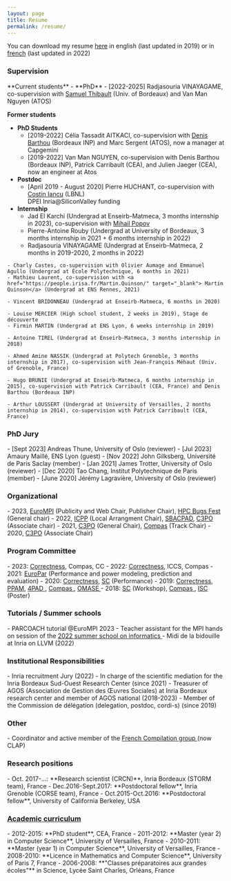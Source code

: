 ```yaml
---
layout: page
title: Resume
permalink: /resume/
---
```


You can download my resume <a href="{{site.baseurl}}/resources/cv_eng.pdf" target="_blank">here</a> in english (last updated in 2019) or in <a href="{{site.baseurl}}/resources/cv_french.pdf" target="_blank">french</a> (last updated in 2022) 



 <div class="panel panel-info" markdown="1">
  <div class="panel-heading">
    <h3 class="panel-title"> Supervision </h3>
  </div>
  <div class="panel-body">
<td markdown="1">
**Current students**
- **PhD**
	- [2022-2025] Radjasouria VINAYAGAME, co-supervision with <a href="https://dept-info.labri.fr/~thibault/" target="_blank">Samuel Thibault</a> (Univ. of Bordeaux) and Van Man Nguyen (ATOS)

**Former students**

- **PhD Students**
	- [2019-2022] Célia Tassadit AITKACI, co-supervision with <a href="https://www.labri.fr/perso/barthou/" target="_blank">Denis Barthou</a> (Bordeaux INP) and Marc Sergent (ATOS), now a manager at Capgemini
	- [2019-2022] Van Man NGUYEN, co-supervision with Denis Barthou (Bordeaux INP), Patrick Carribault (CEA), and Julien Jaeger (CEA), now an engineer at Atos
- **Postdoc**
  - [April 2019 - August 2020] Pierre HUCHANT, co-supervision with  <a href="https://crd.lbl.gov/departments/computer-science/class/members/class-staff/costin-iancu/" target="_blank">Costin Iancu</a> (LBNL) 
<br/> DPEI Inria@SiliconValley funding
- **Internship**
	- Jad El Karchi (Undergrad at Enseirb-Matmeca, 3 months internship in 2023), co-supervision with <a href="https://gateauaulait.github.io/mihail.popov/" target="_blank"> Mihail Popov </a>
	- Pierre-Antoine Rouby (Undergrad at University of Bordeaux, 3 months internship in 2021 + 6 months internship in 2022)
	- Radjasouria VINAYAGAME (Undergrad at Enseirb-Matmeca, 2 months in 2019-2020, 2 months in 2022)
<!--- <br/> <br/> *Intégration continue et amélioration de la sortie de PARCOACH* --->
	- Charly Castes, co-supervision with Olivier Aumage and Emmanuel Agullo (Undergrad at École Polytechnique, 6 months in 2021)
	- Mathieu Laurent, co-supervision with <a href="https://people.irisa.fr/Martin.Quinson/" target="_blank"> Martin Quinson</a> (Undergrad at ENS Rennes, 2021)
<!--- <br/> *Evaluation d'outils de recherche de bugs de synchronisation en MPI* --->
	- Vincent BRIDONNEAU (Undergrad at Enseirb-Matmeca, 6 months in 2020)
<!--- <br/> <br/> *Static Selective Instrumentation for Parallel Programs Verification* --->
	- Louise MERCIER (High school student, 2 weeks in 2019), Stage de découverte 
	- Firmin MARTIN (Undergrad at ENS Lyon, 6 weeks internship in 2019)
<!--- <br/> <br/> *Analyse statique pour aider la détection d’états équivalents dans SimGrid* --->
	- Antoine TIREL (Undergrad at Enseirb-Matmeca, 3 months internship in 2018)
<!--- <br/> <br/> *Utilisation de la compilation pour aider la vérification formelle* --->
	- Ahmed Amine NASSIK (Undergrad at Polytech Grenoble, 3 months internship in 2017), co-supervision with Jean-François Méhaut (Univ. of Grenoble, France)
<!--- <br/> <br/> *Optimisation d'un noyau de calcul à l'aide de BOAST* --->
	- Hugo BRUNIE (Undergrad at Enseirb-Matmeca, 6 months internship in 2015), co-supervision with Patrick Carribault (CEA, France) and Denis Barthou (Bordeaux INP)
<!--- <br/> <br/> *Validation des applications parallèles multi-modèles sur supercalculateur - Extension de PARCOACH* --->
	- Arthur LOUSSERT (Undergrad at University of Versailles, 2 months internship in 2014), co-supervision with Patrick Carribault (CEA, France)
<!--- <br/> <br/> *Evaluation d'une méthode d'analyse dynamique pour la validation des applications en environnement massivement parallèle* --->



</td>
  </div>
</div>


<div class="row">

<div class="col-xs-12 col-sm-12 col-md-6 col-lg-6 col-xl-6">
<div class="panel panel-info" markdown="1">
   <div class="panel-heading">
     <h3 class="panel-title">PhD Jury</h3>
   </div>
   <div class="panel-body">
 <td markdown="1">
- [Sept 2023] Andreas Thune, University of Oslo (reviewer)
- [Jul 2023] Amaury Maillé, ENS Lyon (guest)
- [Nov 2022] John Gilksberg, Université de Paris Saclay (member)
- [Jan 2021] James Trotter, University of Oslo (reviewer)
- [Dec 2020] Tao Chang, Institut Polytechnique de Paris (member) 
- [June 2020] Jérémy Lagravière, University of Oslo (reviewer)
 </td>
   </div>
 </div>
 </div>

<div class="col-xs-12 col-sm-12 col-md-6 col-lg-6 col-xl-6">
<div class="panel panel-info" markdown="1">
   <div class="panel-heading">
     <h3 class="panel-title">Organizational</h3>
   </div>
   <div class="panel-body">
 <td markdown="1">
 - 2023, <a href="https://eurompi23.github.io" target="_blank"> EuroMPI</a> (Publicity and Web Chair, Publisher Chair), <a href="https://sites.google.com/view/hpc-bugs-fest/home" target="_blank"> HPC Bugs Fest</a> (General chair)
 - 2022, <a href="https://icpp22.gitlabpages.inria.fr" target="_blank"> ICPP</a> (Local Arrangment Chair), <a href="https://project.inria.fr/sbac2022/" target="_blank">SBACPAD</a>, <a href="https://c3po-workshop.github.io/2022/index" target="_blank">C3PO</a> (Associate chair)
 - 2021, <a href="https://c3po-workshop.github.io/2021/index" target="_blank"> C3PO</a> (General Chair), <a href="https://2021.compas-conference.fr/" target="_blank"> Compas</a> (Track Chair)
 - 2020, <a href="https://c3po-workshop.github.io/index" target="_blank"> C3PO</a> (Associate Chair)
 </td>
   </div>
</div>
</div>
 
 </div>


 
<div class="row">

<div class="col-xs-12 col-sm-12 col-md-6 col-lg-6 col-xl-6">
 <div class="panel panel-info" markdown="1">
   <div class="panel-heading">
     <h3 class="panel-title">Program Committee</h3>
   </div>
   <div class="panel-body">
 <td markdown="1">
 - 2023: <a href="https://correctness-workshop.github.io/2023/" target="_blank"> Correctness</a>, Compas, CC 
 - 2022: <a href="https://correctness-workshop.github.io/2022/" target="_blank"> Correctness</a>, ICCS, Compas 
 - 2021: <a href="https://2021.euro-par.org" target="_blank"> EuroPar</a> (Performance and power modeling, prediction and evaluation)
 - 2020: <a href="https://correctness-workshop.github.io/2020/" target="_blank"> Correctness</a>, <a href="https://sc20.supercomputing.org" target="_blank"> SC</a> (Performance)
 - 2019: <a href="https://correctness-workshop.github.io/2019/" target="_blank"> Correctness</a>, <a href="https://www.ppam.pl" target="_blank"> PPAM</a>, <a href="http://hpcs2019.cisedu.info/2-conference/symposia/symp05-4pad" target="_blank"> 4PAD </a>, <a href="https://2019.compas-conference.fr" target="_blank"> Compas </a>, <a href="https://omasew.github.io" target="_blank"> OMASE </a>
 - 2018: <a href="https://sc18.supercomputing.org" target="_blank"> SC</a> (Workshop), <a href="http://2018.compas-conference.fr/#" target="_blank"> Compas </a>, <a href="https://www.isc-hpc.com" target="_blank"> ISC</a> (Poster)
 </td>
   </div>
 </div>
 </div>
 
<div class="col-xs-12 col-sm-12 col-md-6 col-lg-6 col-xl-6">

 <div class="panel panel-info" markdown="1">
   <div class="panel-heading">
     <h3 class="panel-title">Tutorials / Summer schools</h3>
   </div>
   <div class="panel-body">
 <td markdown="1">
 - PARCOACH tutorial @EuroMPI 2023
 - Teacher assistant for the MPI hands on session of the <a href="https://ecoles-cea-edf-inria.fr/en/schools/ecole-informatique-2022/" target="_blank"> 2022 summer school on informatics  </a> 
 - Midi de la bidouille at Inria on LLVM (2022)
 </td>
   </div>
 </div>
</div>

</div>


 <div class="panel panel-info" markdown="1">
   <div class="panel-heading">
     <h3 class="panel-title">Institutional Responsibilities</h3>
   </div>
   <div class="panel-body">
 <td markdown="1">
 - Inria recruitment Jury (2022)
 - In charge of the scientific mediation for the Inria Bordeaux Sud-Ouest Research Center (since 2021)
 - Treasurer of AGOS (Association de Gestion des Œuvres Sociales) at Inria Bordeaux research center and member of AGOS national (2018-2023)
 - Member of the Commission de délégation (delegation, postdoc, cordi-s) (since 2019)
 </td>
   </div>
 </div>







 <div class="panel panel-info" markdown="1">
   <div class="panel-heading">
     <h3 class="panel-title">Other</h3>
   </div>
   <div class="panel-body">
 <td markdown="1">
 - Coordinator and active member of the <a href="http://compilfr.ens-lyon.fr" target="_blank"> French Compilation group </a> (now CLAP) 
 </td>
   </div>
 </div>


<link rel="stylesheet" href="https://maxcdn.bootstrapcdn.com/bootstrap/3.3.4/css/bootstrap.min.css">
<link href="//netdna.bootstrapcdn.com/bootstrap/3.0.0/css/bootstrap-glyphicons.css" rel="stylesheet">


<div class="panel panel-info" markdown="1">
  <div class="panel-heading">
    <h3 class="panel-title"> Research positions </h3>
  </div>
  <div class="panel-body">
<td markdown="1">
- Oct. 2017-...: **Research scientist (CRCN)**, Inria Bordeaux (STORM team), France
- Dec.2016-Sept.2017: **Postdoctoral fellow**, Inria Grenoble (CORSE team), France
- Oct.2015-Oct.2016: **Postdoctoral fellow**, University of California Berkeley, USA
</td>
  </div>
</div>

<div class="panel-group" id="accordion" markdown="1">
 <div class="panel panel-info">
  <div class="panel-heading">
    <h3 class="panel-title"> <a class="accordion-toggle collapsed" data-toggle="collapse" data-parent="#accordion" href="#collapse2"> Academic curriculum </a></h3>
  </div>
  <div id="collapse2" class="panel-collapse collapse">
  <div class="panel-body">
<td markdown="1">
- 2012-2015: **PhD student**, CEA, France
- 2011-2012: **Master (year 2) in Computer Science**, University of Versailles, France
- 2010-2011: **Master (year 1) in Computer Science**, University of Versailles, France
- 2008-2010: **Licence in Mathematics and Computer Science**, University of Paris 7, France 
- 2006-2008: **"Classes préparatoires aux grandes écoles"** in Science, Lycée Saint Charles, Orléans, France
</td>
  </div>
  </div>
  </div>
</div>

